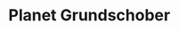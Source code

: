 <!DOCTYPE html>
<html lang="en-ca">
<head>
  <meta charset="utf-8">
  <title>Planet Grundschober</title>
</head>
<body>

  <h1>Planet Grundschober</h1>

</body>
</html>
